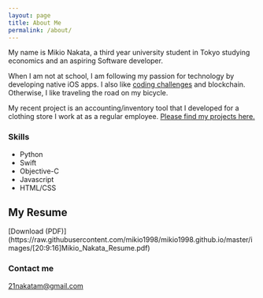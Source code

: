 ```yaml
---
layout: page
title: About Me
permalink: /about/
---
```


My name is Mikio Nakata, a third year university student in Tokyo studying economics and an aspiring Software developer. 

When I am not at school, I am following my passion for technology by developing native iOS apps. I also like [coding challenges](https://leetcode.com/problemset/all/) and blockchain. Otherwise, I like traveling the road on my bicycle.  

My recent project is an accounting/inventory tool that I developed for a clothing store I work at as a regular employee. [Please find my projects here.](https://mikio1998.github.io/apps/)

### Skills

* Python 
* Swift
* Objective-C
* Javascript
* HTML/CSS

<h2>My Resume</h2>
[Download (PDF)](https://raw.githubusercontent.com/mikio1998/mikio1998.github.io/master/images/[20:9:16]Mikio_Nakata_Resume.pdf)

### Contact me

[21nakatam@gmail.com](mailto:21nakatam@gmail.com)
